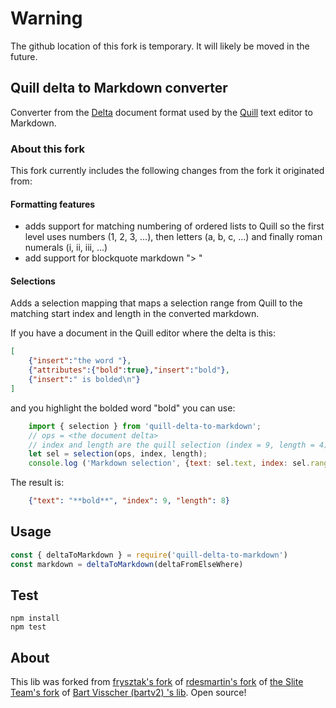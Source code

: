 # Warning
The github location of this fork is temporary. It will likely be moved in the future.

## Quill delta to Markdown converter
Converter from the [Delta](https://quilljs.com/docs/delta/) document format used by the [Quill](https://quilljs.com/) 
text editor to Markdown.

### About this fork
This fork currently includes the following changes from the fork it originated from:

#### Formatting features
* adds support for matching numbering of ordered lists to Quill so the first level uses numbers (1, 2, 3, ...), then letters (a, b, c, ...) and finally roman numerals (i, ii, iii, ...)
* add support for blockquote markdown "> "

#### Selections
Adds a selection mapping that maps a selection range from Quill to the matching start index and length in the converted markdown.

If you have a document in the Quill editor where the delta is this:
```json
[
    {"insert":"the word "},
    {"attributes":{"bold":true},"insert":"bold"},
    {"insert":" is bolded\n"}
]
```
and you highlight the bolded word "bold" you can use:
```js
    import { selection } from 'quill-delta-to-markdown';
    // ops = <the document delta>
    // index and length are the quill selection (index = 9, length = 4)
    let sel = selection(ops, index, length);
    console.log ('Markdown selection', {text: sel.text, index: sel.range.destIndex, length: sel.range.destLength});
```
The result is:
```json
    {"text": "**bold**", "index": 9, "length": 8}
```

## Usage

```javascript
const { deltaToMarkdown } = require('quill-delta-to-markdown')
const markdown = deltaToMarkdown(deltaFromElseWhere)
```

## Test

```
npm install
npm test
```

## About

This lib was forked from [frysztak's fork](https://github.com/frysztak/quill-delta-to-markdown) of [rdesmartin's fork](https://github.com/rdesmartin/quill-delta-markdown) of [the Slite Team's fork](https://github.com/sliteteam/quill-delta-markdown) of 
[Bart Visscher (bartv2) 's lib](https://github.com/bartv2/quill-delta-markdown). Open source!
